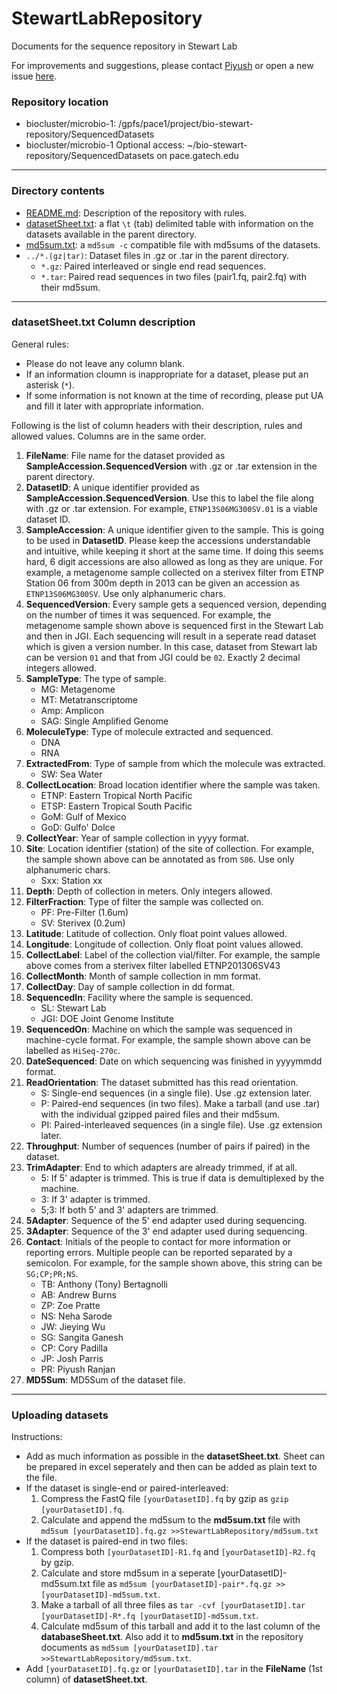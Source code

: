 # StewartLabRepository
Documents for the sequence repository in Stewart Lab

For improvements and suggestions, please contact [Piyush](mailto:piyuranjan@gatech.edu) or open a new issue [here](https://github.com/piyuranjan/StewartLabRepository/issues).

### Repository location
* biocluster/microbio-1: /gpfs/pace1/project/bio-stewart-repository/SequencedDatasets
* biocluster/microbio-1 Optional access: ~/bio-stewart-repository/SequencedDatasets on pace.gatech.edu

---

### Directory contents
* [README.md](./README.md): Description of the repository with rules.
* [datasetSheet.txt](./datasetSheet.txt): a flat `\t` (tab) delimited table with information on the datasets available in the parent directory.
* [md5sum.txt](./md5sum.txt): a `md5sum -c` compatible file with md5sums of the datasets.
* `../*.(gz|tar)`: Dataset files in .gz or .tar in the parent directory.
  * `*.gz`: Paired interleaved or single end read sequences.
  * `*.tar`: Paired read sequences in two files (pair1.fq, pair2.fq) with their md5sum.

---

### datasetSheet.txt Column description
General rules:
* Please do not leave any column blank.
* If an information cloumn is inappropriate for a dataset, please put an asterisk (`*`).
* If some information is not known at the time of recording, please put UA and fill it later with appropriate information.

Following is the list of column headers with their description, rules and allowed values. Columns are in the same order.

1. **FileName**: File name for the dataset provided as **SampleAccession.SequencedVersion** with .gz or .tar extension in the parent directory.
2. **DatasetID**: A unique identifier provided as **SampleAccession.SequencedVersion**. Use this to label the file along with .gz or .tar extension. For example, `ETNP13S06MG300SV.01` is a viable dataset ID.
3. **SampleAccession**: A unique identifier given to the sample. This is going to be used in **DatasetID**. Please keep the accessions understandable and intuitive, while keeping it short at the same time. If doing this seems hard, 6 digit accessions are also allowed as long as they are unique. For example, a metagenome sample collected on a sterivex filter from ETNP Station 06 from 300m depth in 2013 can be given an accession as `ETNP13S06MG300SV`. Use only alphanumeric chars.
4. **SequencedVersion**: Every sample gets a sequenced version, depending on the number of times it was sequenced. For example, the metagenome sample shown above is sequenced first in the Stewart Lab and then in JGI. Each sequencing will result in a seperate read dataset which is given a version number. In this case, dataset from Stewart lab can be version `01` and that from JGI could be `02`. Exactly 2 decimal integers allowed.
5. **SampleType**: The type of sample.
    * MG: Metagenome
    * MT: Metatranscriptome
    * Amp: Amplicon
    * SAG: Single Amplified Genome
6. **MoleculeType**: Type of molecule extracted and sequenced.
    * DNA
    * RNA
7. **ExtractedFrom**: Type of sample from which the molecule was extracted.
    * SW: Sea Water
8. **CollectLocation**: Broad location identifier where the sample was taken.
    * ETNP: Eastern Tropical North Pacific
    * ETSP: Eastern Tropical South Pacific
    * GoM: Gulf of Mexico
    * GoD: Gulfo' Dolce
9. **CollectYear**: Year of sample collection in yyyy format.
10. **Site**: Location identifier (station) of the site of collection. For example, the sample shown above can be annotated as from `S06`. Use only alphanumeric chars.
    * Sxx: Station xx
11. **Depth**: Depth of collection in meters. Only integers allowed.
12. **FilterFraction**: Type of filter the sample was collected on.
    * PF: Pre-Filter (1.6um)
    * SV: Sterivex (0.2um)
13. **Latitude**: Latitude of collection. Only float point values allowed.
14. **Longitude**: Longitude of collection. Only float point values allowed.
15. **CollectLabel**: Label of the collection vial/filter. For example, the sample above comes from a sterivex filter labelled ETNP201306SV43
16. **CollectMonth**: Month of sample collection in mm format.
17. **CollectDay**: Day of sample collection in dd format.
18. **SequencedIn**: Facility where the sample is sequenced.
    * SL: Stewart Lab
    * JGI: DOE Joint Genome Institute
19. **SequencedOn**: Machine on which the sample was sequenced in machine-cycle format. For example, the sample shown above can be labelled as `HiSeq-270c`.
20. **DateSequenced**: Date on which sequencing was finished in yyyymmdd format.
21. **ReadOrientation**: The dataset submitted has this read orientation.
    * S: Single-end sequences (in a single file). Use .gz extension later.
    * P: Paired-end sequences (in two files). Make a tarball (and use .tar) with the individual gzipped paired files and their md5sum.
    * PI: Paired-interleaved sequences (in a single file). Use .gz extension later.
22. **Throughput**: Number of sequences (number of pairs if paired) in the dataset.
23. **TrimAdapter**: End to which adapters are already trimmed, if at all.
    * 5: If 5' adapter is trimmed. This is true if data is demultiplexed by the machine.
    * 3: If 3' adapter is trimmed.
    * 5;3: If both 5' and 3' adapters are trimmed.
24. **5Adapter**: Sequence of the 5' end adapter used during sequencing.
25. **3Adapter**: Sequence of the 3' end adapter used during sequencing.
26. **Contact**: Initials of the people to contact for more information or reporting errors. Multiple people can be reported separated by a semicolon. For example, for the sample shown above, this string can be `SG;CP;PR;NS`.
    * TB: Anthony (Tony) Bertagnolli
    * AB: Andrew Burns
    * ZP: Zoe Pratte
    * NS: Neha Sarode
    * JW: Jieying Wu
    * SG: Sangita Ganesh
    * CP: Cory Padilla
    * JP: Josh Parris
    * PR: Piyush Ranjan
27. **MD5Sum**: MD5Sum of the dataset file.

---

### Uploading datasets
Instructions:
* Add as much information as possible in the **datasetSheet.txt**. Sheet can be prepared in excel seperately and then can be added as plain text to the file.
* If the dataset is single-end or paired-interleaved:
    1. Compress the FastQ file `[yourDatasetID].fq` by gzip as `gzip [yourDatasetID].fq`.
    2. Calculate and append the md5sum to the **md5sum.txt** file with `md5sum [yourDatasetID].fq.gz >>StewartLabRepository/md5sum.txt`
* If the dataset is paired-end in two files:
    1. Compress both `[yourDatasetID]-R1.fq` and `[yourDatasetID]-R2.fq` by gzip.
    2. Calculate and store md5sum in a seperate [yourDatasetID]-md5sum.txt file as `md5sum [yourDatasetID]-pair*.fq.gz >>[yourDatasetID]-md5sum.txt`.
    3. Make a tarball of all three files as `tar -cvf [yourDatasetID].tar [yourDatasetID]-R*.fq [yourDatasetID]-md5sum.txt`.
    4. Calculate md5sum of this tarball and add it to the last column of the **databaseSheet.txt**. Also add it to **md5sum.txt** in the repository documents as `md5sum [yourDatasetID].tar >>StewartLabRepository/md5sum.txt`.
* Add `[yourDatasetID].fq.gz` or `[yourDatasetID].tar` in the **FileName** (1st column) of **datasetSheet.txt**.
